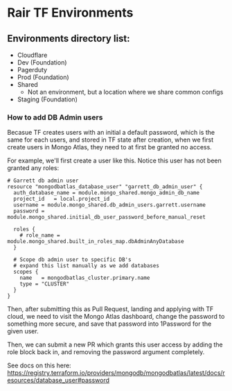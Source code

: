 # Rair TF Environments


## Environments directory list:
- Cloudflare
- Dev (Foundation)
- Pagerduty
- Prod (Foundation)
- Shared
  - Not an environment, but a location where we share common configs
- Staging (Foundation)


### How to add DB Admin users

Becasue TF creates users with an initial a default password, which is the same for each users, and stored in TF state after creation, when we first create users in Mongo Atlas, they need to at first be granted no access.

For example, we'll first create a user like this. Notice this user has not been granted any roles:
```
# Garrett db admin user
resource "mongodbatlas_database_user" "garrett_db_admin_user" {
  auth_database_name = module.mongo_shared.mongo_admin_db_name
  project_id   = local.project_id
  username = module.mongo_shared.db_admin_users.garrett.username
  password = module.mongo_shared.initial_db_user_password_before_manual_reset
  
  roles {
    # role_name = module.mongo_shared.built_in_roles_map.dbAdminAnyDatabase
  }
  
  # Scope db admin user to specific DB's
  # expand this list manually as we add databases
  scopes {
    name   = mongodbatlas_cluster.primary.name
    type = "CLUSTER"
  }
}
```

Then, after submitting this as Pull Request, landing and applying with TF cloud, we need to visit the Mongo Atlas dashboard, change the password to something more secure, and save that password into 1Password for the given user.

Then, we can submit a new PR which grants this user access by adding the role block back in, and removing the password argument completely.

See docs on this here:
https://registry.terraform.io/providers/mongodb/mongodbatlas/latest/docs/resources/database_user#password